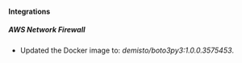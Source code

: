 
#### Integrations

##### AWS Network Firewall

- Updated the Docker image to: *demisto/boto3py3:1.0.0.3575453*.

